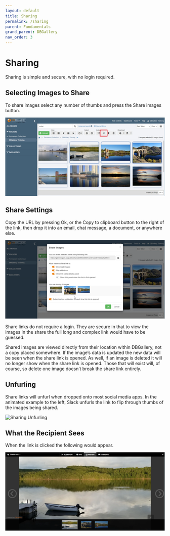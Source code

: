 ```yaml
---
layout: default
title: Sharing
permalink: /sharing
parent: Fundamentals
grand_parent: DBGallery
nav_order: 3
---
```


# Sharing

Sharing is simple and secure, with no login required.

## Selecting Images to Share 
To share images select any number of thumbs and press the Share images button.

![Sharing: Select and Share Button](/assets/Share-Button.webp)

## Share Settings
Copy the URL by pressing Ok, or the Copy to clipboard button to the right of the link, then drop it into an email, chat message, a document, or anywhere else.

![Sharing Popup](/assets/Share-Dialog.webp)

Share links do not require a login.  They are secure in that to view the images in the share the full long and complex link would have to be guessed.

Shared images are viewed directly from their location within DBGallery, not a copy placed somewhere.  If the image’s data is updated the new data will be seen when the share link is opened.  As well, if an image is deleted it will no longer show when the share link is opened.  Those that will exist will, of course, so delete one image doesn’t break the share link entirely.

## Unfurling

Share links will unfurl when dropped onto most social media apps.  In the animated example to the left, Slack unfurls the link to flip through thumbs of the images being shared.

![Sharing Unfurling](/assets/Share-Unfurling.gif)

## What the Recipient Sees

When the link is clicked the following would appear.

![Sharing: What the recipient sees](/assets/Share-Result.webp)
